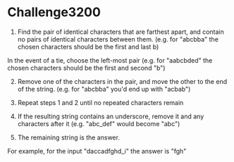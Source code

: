 Challenge3200
=============
1. Find the pair of identical characters that are farthest apart, and contain
 no pairs of identical characters between them. (e.g. for \"abcbba\" the 
 chosen characters should be the first and last b)

 In the event of a tie, choose the left-most pair (e.g. for \"aabcbded\" the
 chosen characters should be the first and second \"b\")

2. Remove one of the characters in the pair, and move the other to the end of
 the string. (e.g. for \"abcbba\" you'd end up with \"acbab\")

3. Repeat steps 1 and 2 until no repeated characters remain

4. If the resulting string contains an underscore, remove it and any 
 characters after it (e.g. \"abc_def\" would become \"abc\")

5. The remaining string is the answer. 

For example, for the input \"daccadfghd_i\" the answer is \"fgh\"
